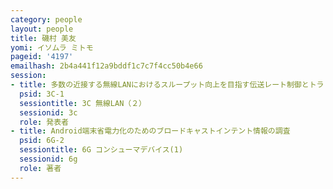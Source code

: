 ```yaml
---
category: people
layout: people
title: 磯村 美友
yomi: イソムラ ミトモ
pageid: '4197'
emailhash: 2b4a441f12a9bddf1c7c7f4cc50b4e66
session:
- title: 多数の近接する無線LANにおけるスループット向上を目指す伝送レート制御とトラヒック量制御
  psid: 3C-1
  sessiontitle: 3C 無線LAN（２）
  sessionid: 3c
  role: 発表者
- title: Android端末省電力化のためのブロードキャストインテント情報の調査
  psid: 6G-2
  sessiontitle: 6G コンシューマデバイス(1)
  sessionid: 6g
  role: 著者
---
```

